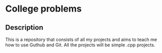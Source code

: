 # College problems
## Description
This is a repository that consists of all my projects
and aims to teach me how to use Guthub and Git.
All the projects will be simple .cpp projects.
